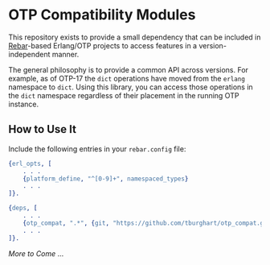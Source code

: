 OTP Compatibility Modules
=========================

This repository exists to provide a small dependency that can be included in
[Rebar](https://github.com/rebar/rebar)-based Erlang/OTP projects to access
features in a version-independent manner.

The general philosophy is to provide a common API across versions. For example,
as of OTP-17 the `dict` operations have moved from the `erlang` namespace to
`dict`. Using this library, you can access those operations in the `dict`
namespace regardless of their placement in the running OTP instance.

How to Use It
-------------

Include the following entries in your `rebar.config` file:

```erlang
{erl_opts, [
    . . .
    {platform_define, "^[0-9]+", namespaced_types}
    . . .
]}.

{deps, [
    . . .
    {otp_compat, ".*", {git, "https://github.com/tburghart/otp_compat.git"}, {branch, "master"}}
    . . .
]}.
```

_More to Come_ ...
